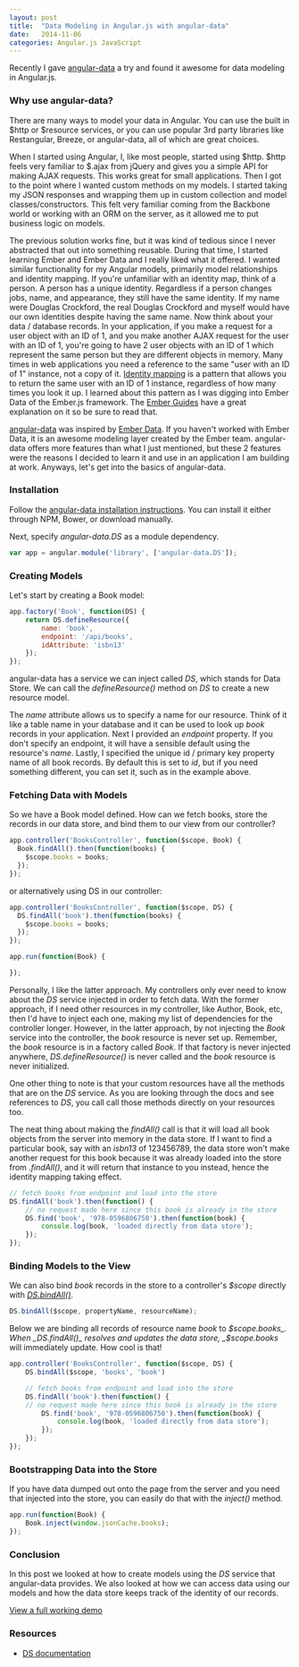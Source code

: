 ```yaml
---
layout: post
title:  "Data Modeling in Angular.js with angular-data"
date:   2014-11-06
categories: Angular.js JavaScript
---
```


Recently I gave [angular-data](http://angular-data.pseudobry.com/) a try and found it awesome for data modeling in Angular.js.

### Why use angular-data?

There are many ways to model your data in Angular. You can use the built in $http or $resource services, or you can use popular 3rd party libraries like Restangular, Breeze, or angular-data, all of which are great choices. 

When I started using Angular, I, like most people, started using $http. $http feels very familiar to $.ajax from jQuery and gives you a simple API for making AJAX requests. This works great for small applications. Then I got to the point where I wanted custom methods on my models. I started taking my JSON responses and wrapping them up in custom collection and model classes/constructors. This felt very familiar coming from the Backbone world or working with an ORM on the server, as it allowed me to put business logic on models.

The previous solution works fine, but it was kind of tedious since I never abstracted that out into something reusable. During that time, I started learning Ember and Ember Data and I really liked what it offered. I wanted similar functionality for my Angular models, primarily model relationships and identity mapping. If you're unfamiliar with an identity map, think of a person. A person has a unique identity. Regardless if a person changes jobs, name, and appearance, they still have the same identity. If my name were Douglas Crockford, the real Douglas Crockford and myself would have our own identities despite having the same name. Now think about your data / database records. In your application, if you make a request for a user object with an ID of 1, and you make another AJAX request for the user with an ID of 1, you're going to have 2 user objects with an ID of 1 which represent the same person but they are different objects in memory. Many times in web applications you need a reference to the same "user with an ID of 1" instance, not a copy of it. [Identity mapping](http://en.wikipedia.org/wiki/Identity_map_pattern) is a pattern that allows you to return the same user with an ID of 1 instance, regardless of how many times you look it up. I learned about this pattern as I was digging into Ember Data of the Ember.js framework. The [Ember Guides](http://emberjs.com/guides/models/) have a great explanation on it so be sure to read that.

[angular-data](http://angular-data.pseudobry.com/) was inspired by [Ember Data](http://emberjs.com/guides/models/). If you haven't worked with Ember Data, it is an awesome modeling layer created by the Ember team. angular-data offers more features than what I just mentioned, but these 2 features were the reasons I decided to learn it and use in an application I am building at work. Anyways, let's get into the basics of angular-data.

### Installation

Follow the [angular-data installation instructions](http://angular-data.pseudobry.com/documentation/api/angular-data/angular-data). You can install it either through NPM, Bower, or download manually.

Next, specify _angular-data.DS_ as a module dependency.

```js
var app = angular.module('library', ['angular-data.DS']);
```

### Creating Models

Let's start by creating a Book model:

```js
app.factory('Book', function(DS) {
	return DS.defineResource({
		name: 'book',
		endpoint: '/api/books',
		idAttribute: 'isbn13'
	});
});
```

angular-data has a service we can inject called _DS_, which stands for Data Store. We can call the _defineResource()_ method on _DS_ to create a new resource model.

The _name_ attribute allows us to specify a name for our resource. Think of it like a table name in your database and it can be used to look up _book_ records in your application. Next I provided an _endpoint_ property. If you don't specify an endpoint, it will have a sensible default using the resource's _name_. Lastly, I specified the unique id / primary key property name of all book records. By default this is set to _id_, but if you need something different, you can set it, such as in the example above.

### Fetching Data with Models

So we have a Book model defined. How can we fetch books, store the records in our data store, and bind them to our view from our controller?

```js
app.controller('BooksController', function($scope, Book) {
  Book.findAll().then(function(books) {
    $scope.books = books;
  });
});
```

or alternatively using DS in our controller:

```js
app.controller('BooksController', function($scope, DS) {
  DS.findAll('book').then(function(books) {
    $scope.books = books;
  });
});

app.run(function(Book) {

});
```

Personally, I like the latter approach. My controllers only ever need to know about the _DS_ service injected in order to fetch data. With the former approach, if I need other resources in my controller, like Author, Book, etc, then I'd have to inject each one, making my list of dependencies for the controller longer. However, in the latter approach, by not injecting the _Book_ service into the controller, the _book_ resource is never set up. Remember, the _book_ resource is in a factory called _Book_. If that factory is never injected anywhere, _DS.defineResource()_ is never called and the _book_ resource is never initialized.

One other thing to note is that your custom resources have all the methods that are on the _DS_ service. As you are looking through the docs and see references to _DS_, you call call those methods directly on your resources too.

The neat thing about making the _findAll()_ call is that it will load all book objects from the server into memory in the data store. If I want to find a particular book, say with an _isbn13_ of 123456789, the data store won't make another request for this book because it was already loaded into the store from _.findAll()_, and it will return that instance to you instead, hence the identity mapping taking effect.

```js
// fetch books from endpoint and load into the store
DS.findAll('book').then(function() {
	// no request made here since this book is already in the store
	DS.find('book', '978-0596806750').then(function(book) {
		console.log(book, 'loaded directly from data store');
	});
});
```

### Binding Models to the View

We can also bind _book_ records in the store to a controller's _$scope_ directly with [_DS.bindAll()_](http://angular-data.pseudobry.com/documentation/api/angular-data/DS.sync%20methods_bindAll).

```js
DS.bindAll($scope, propertyName, resourceName);
```

Below we are binding all records of resource name _book_ to _$scope.books_. When _DS.findAll()_ resolves and updates the data store, _$scope.books_ will immediately update. How cool is that!

```js
app.controller('BooksController', function($scope, DS) {
	DS.bindAll($scope, 'books', 'book')

	// fetch books from endpoint and load into the store
	DS.findAll('book').then(function() {
  	// no request made here since this book is already in the store
		DS.find('book', '978-0596806750').then(function(book) {
			console.log(book, 'loaded directly from data store');
		});
	});
});
```

### Bootstrapping Data into the Store

If you have data dumped out onto the page from the server and you need that injected into the store, you can easily do that with the _inject()_ method.

```js
app.run(function(Book) {
	Book.inject(window.jsonCache.books);
});
```

### Conclusion

In this post we looked at how to create models using the _DS_ service that angular-data provides. We also looked at how we can access data using our models and how the data store keeps track of the identity of our records.

[View a full working demo](https://github.com/skaterdav85/angular-data-demo/)

### Resources

* [DS documentation](http://angular-data.pseudobry.com/documentation/api/angular-data/DS)





